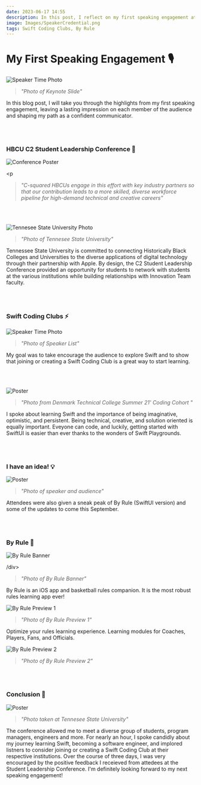 ```yaml
---
date: 2023-06-17 14:55
description: In this post, I reflect on my first speaking engagement at Tennesee State University as a part of the HBCU C2 Student Leadership Conference (2 min read).
image: Images/SpeakerCredential.png
tags: Swift Coding Clubs, By Rule
---
```

# My First Speaking Engagement 🎙️
  <div class="shadow p-4 mb-4 bg-white"><p><img src="https://firebasestorage.googleapis.com/v0/b/by-rule-90fbd.appspot.com/o/FirstTalk%2FTalkPoster.png?alt=media&token=dbb47371-1dbf-46c3-a55c-c3c2173afb9c" alt="Speaker Time Photo"/></p></div>

<p><blockquote><i>"Photo of Keynote Slide"</i></blockquote></p>

<p>In this blog post, I will take you through the highlights from my first speaking engagement, leaving a lasting impression on each member of the audience and shaping my path as a confident communicator.</p><br></br>

<h3>HBCU C2 Student Leadership Conference 🎉</h3>

<div class="shadow p-4 mb-4 bg-white"><p><img src="https://firebasestorage.googleapis.com/v0/b/by-rule-90fbd.appspot.com/o/FirstTalk%2FConferencePoster.png?alt=media&token=109c73ea-dc26-4cfb-a355-738382d3c217" alt="Conference Poster"/></p></div>

<p<blockquote><i>"C-squared HBCUs engage in this effort with key industry partners so that our contribution leads to a more skilled, diverse workforce pipeline for high-demand technical and creative careers"</i></blockquote></p><br></br>

<div class="shadow p-4 mb-4 bg-white"><p><img src="https://firebasestorage.googleapis.com/v0/b/by-rule-90fbd.appspot.com/o/FirstTalk%2FCollege.png?alt=media&token=0edd87e7-5fef-4892-b5cf-d8210a26144b" alt="Tennesee State University Photo"/></p></div>

<p><blockquote><i>"Photo of Tennesee State University"</i></blockquote></p>

<p>Tennessee State University is committed to connecting Historically Black Colleges and Universities to the diverse applications of digital technology through their partnership with Apple. By design, the C2 Student Leadership Conference provided an opportunity for students to network with students at the various institutions while building relationships with Innovation Team faculty. </p><br></br>

<h3>Swift Coding Clubs ⚡️</h3>

<div class="shadow p-4 mb-4 bg-white"><div><p><img src="https://firebasestorage.googleapis.com/v0/b/by-rule-90fbd.appspot.com/o/FirstTalk%2FSpeakerBanner.png?alt=media&token=5ec03dc8-09a4-46d8-a4ff-e4d0505c3691" alt="Speaker Time Photo"/></p></div></div>

<p><blockquote><i>"Photo of Speaker List"</i></blockquote></p>

<p>My goal was to take encourage the audience to explore Swift and to show that joining or creating a Swift Coding Club is a great way to start learning. </p><br></br>

<div class="shadow p-4 mb-4 bg-white"><p><img src="https://firebasestorage.googleapis.com/v0/b/by-rule-90fbd.appspot.com/o/FirstTalk%2FDTC%20Camp%20Innovation.png?alt=media&token=0b120c36-3c52-4b18-87d9-3c79b7a37199" alt="Poster"/></p></div>

<p><blockquote><i>"Photo from Denmark Technical College Summer 21' Coding Cohort "</i></blockquote></p>

<p>I spoke about learning Swift and the importance of being imaginative, optimistic, and persistent. Being technical, creative, and solution oriented is equally important. Eveyone can code, and luckily, getting started with SwiftUI is easier than ever thanks to the wonders of Swift Playgrounds. </p><br></br>

<h3>I have an idea! 💡</h3>

<div class="shadow p-4 mb-4 bg-white"><p><img src="https://firebasestorage.googleapis.com/v0/b/by-rule-90fbd.appspot.com/o/FirstTalk%2FSpeakerImage.png?alt=media&token=5f2b5034-3db8-4157-b0d3-7f53fa0144cb" alt="Poster"/></p></div>

<p><blockquote><i>"Photo of speaker and audience"</i></blockquote></p>

<p>Attendees were also given a sneak peak of By Rule (SwiftUI version) and some of the updates to come this September.</p><br></br>

<h3>By Rule 🏀</h3>

<div class="shadow p-4 mb-4 bg-white"><p><img src="https://firebasestorage.googleapis.com/v0/b/by-rule-90fbd.appspot.com/o/FirstTalk%2FBy%20Rule%20Banner.png?alt=media&token=7ffa6818-9e19-44cb-8cd1-4c0db85273a1" alt="By Rule Banner"/></p>/div>

<p><blockquote><i>"Photo of By Rule Banner"</i></blockquote></p>

<p>By Rule is an iOS app and basketball rules companion. It is the most robust rules learning app ever! </p>

<div class="shadow p-4 mb-4 bg-white"><p><img src="https://firebasestorage.googleapis.com/v0/b/by-rule-90fbd.appspot.com/o/FirstTalk%2FByRulePreview1.png?alt=media&token=a2813d49-4e82-4023-8412-22f0eca3f831" alt="By Rule Preview 1"/></p></div>

<p><blockquote><i>"Photo of By Rule Preview 1"</i></blockquote></p>

<p>Optimize your rules learning experience. Learning modules for Coaches, Players, Fans, and Officials.</p>

<div class="shadow p-4 mb-4 bg-white"><p><img src="https://firebasestorage.googleapis.com/v0/b/by-rule-90fbd.appspot.com/o/FirstTalk%2FByRulePreview2.png?alt=media&token=b42435c1-ca50-48e4-b38d-d7fb4fdd1527" alt="By Rule Preview 2"/></p></div>

<p><blockquote><i>"Photo of By Rule Preview 2"</i></blockquote></p>

<br></br>

<h3>Conclusion 💭</h3>
<div class="shadow p-4 mb-4 bg-white"><p><img src="https://firebasestorage.googleapis.com/v0/b/by-rule-90fbd.appspot.com/o/FirstTalk%2FPoster.png?alt=media&token=93dc3c11-ee15-41db-afb0-19b98813a9e0" alt="Poster"/></p></div>

<p><blockquote><i>"Photo taken at Tennesee State University"</i></blockquote></p>

<p>The conference allowed me to meet a diverse group of students, program managers, engineers and more. For nearly an hour, I spoke candidly about my journey learning Swift, becoming a software engineer, and implored listners to consider joining or creating a Swift Coding Club at their respective institutions. Over the course of three days, I was very encouraged by the positive feedback I receieved from attedees at the Student Leadership Conference. I'm definitely looking forward to my next speaking engagement!</p>

<br></br>

